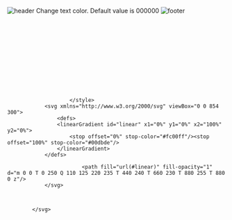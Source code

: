 ![header](https://capsule-render.vercel.app/api?type=wave&color=gradient&height=300)
Change text color. Default value is 000000
![footer](https://capsule-render.vercel.app/api?type=wave&color=gradient&height=300&section=footer)
<svg xmlns="http://www.w3.org/2000/svg" width="854" height="300" viewBox="0 0 854 300" wtx-context="6A4F233C-A1ED-433C-8B1B-596900DDEB4E">
                <style>
                            .text {
						font-size: 70px;
						font-weight: 700;
						font-family: -apple-system,BlinkMacSystemFont,Segoe UI,Helvetica,Arial,sans-serif,Apple Color Emoji,Segoe UI Emoji;
					}
					.desc {
						font-size: 20px;
						font-weight: 500;
						font-family: -apple-system,BlinkMacSystemFont,Segoe UI,Helvetica,Arial,sans-serif,Apple Color Emoji,Segoe UI Emoji;
					}
                            
                        </style>
                <svg xmlns="http://www.w3.org/2000/svg" viewBox="0 0 854 300">
                    <defs>
					<linearGradient id="linear" x1="0%" y1="0%" x2="100%" y2="0%">
						<stop offset="0%" stop-color="#fc00ff"/><stop offset="100%" stop-color="#00dbde"/>
					</linearGradient>
				</defs>
				
                            <path fill="url(#linear)" fill-opacity="1" d="m 0 0 T 0 250 Q 110 125 220 235 T 440 240 T 660 230 T 880 255 T 880 0 z"/>
                </svg>
                
                        
                 
            </svg>
